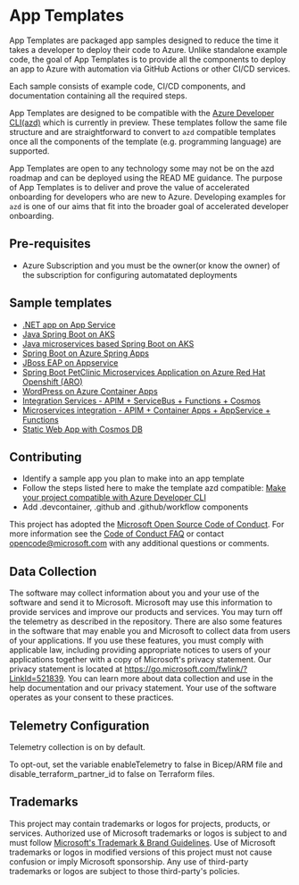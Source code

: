 # App Templates

App Templates are packaged app samples designed to reduce the time it takes a developer to deploy their code to Azure. Unlike standalone example code, the goal of App Templates is to provide all the components to deploy an app to Azure with automation via GitHub Actions or other CI/CD services. 

Each sample consists of example code, CI/CD components, and documentation containing all the required steps.

App Templates are designed to be compatible with the [Azure Developer CLI(azd)](https://github.com/Azure/azure-dev/) which is currently in preview. These templates follow the same file structure and are straightforward to convert to `azd` compatible templates once all the components of the template (e.g. programming language) are supported. 

App Templates are open to any technology some may not be on the azd roadmap and can be deployed using the READ ME guidance. The purpose of App Templates is to deliver and prove the value of accelerated onboarding for developers who are new to Azure. Developing examples for `azd` is one of our aims that fit into the broader goal of accelerated developer onboarding.

## Pre-requisites
- Azure Subscription and you must be the owner(or know the owner) of the subscription for configuring automatated deployments

## Sample templates

- [.NET app on App Service](https://github.com/Azure-Samples/app-templates-dotnet-azuresql-appservice)
- [Java Spring Boot on AKS](https://github.com/Azure-Samples/app-templates-springboot-app-on-AKS)
- [Java microservices based Spring Boot on AKS](https://github.com/Azure-Samples/app-templates-springboot-microservices-on-AKS)
- [Spring Boot on Azure Spring Apps](https://github.com/Azure-Samples/apptemplates-microservices-spring-app-on-AzureSpringApps)
- [JBoss EAP on Appservice](https://github.com/Azure-Samples/app-templates-JBossEAP-on-AppService)
- [Spring Boot PetClinic Microservices Application on Azure Red Hat Openshift (ARO)](https://github.com/Azure-Samples/app-templates-springboot-microservices-on-ARO)
- [WordPress on Azure Container Apps](https://github.com/Azure-Samples/apptemplate-wordpress-on-ACA)
- [Integration Services - APIM + ServiceBus + Functions + Cosmos](https://github.com/Azure-Samples/app-templates-integration-services)
- [Microservices integration - APIM + Container Apps + AppService + Functions](https://github.com/Azure-Samples/app-templates-microservices-integration)
- [Static Web App with Cosmos DB](https://github.com/Azure-Samples/app-templates-staticwebapp-cosmosdb)



## Contributing

- Identify a sample app you plan to make into an app template
- Follow the steps listed here to make the template azd compatible: [Make your project compatible with Azure Developer CLI](https://learn.microsoft.com/azure/developer/azure-developer-cli/make-azd-compatible?pivots=azd-create)
- Add .devcontainer, .github and .github/workflow components

This project has adopted the [Microsoft Open Source Code of Conduct](https://opensource.microsoft.com/codeofconduct/).
For more information see the [Code of Conduct FAQ](https://opensource.microsoft.com/codeofconduct/faq/) or
contact [opencode@microsoft.com](mailto:opencode@microsoft.com) with any additional questions or comments.

## Data Collection
The software may collect information about you and your use of the software and send it to Microsoft. Microsoft may use this information to provide services and improve our products and services. You may turn off the telemetry as described in the repository. There are also some features in the software that may enable you and Microsoft to collect data from users of your applications. If you use these features, you must comply with applicable law, including providing appropriate notices to users of your applications together with a copy of Microsoft's privacy statement. Our privacy statement is located at https://go.microsoft.com/fwlink/?LinkId=521839. You can learn more about data collection and use in the help documentation and our privacy statement. Your use of the software operates as your consent to these practices.

## Telemetry Configuration
Telemetry collection is on by default.

To opt-out, set the variable enableTelemetry to false in Bicep/ARM file and disable_terraform_partner_id to false on Terraform files.

## Trademarks

This project may contain trademarks or logos for projects, products, or services. Authorized use of Microsoft 
trademarks or logos is subject to and must follow 
[Microsoft's Trademark & Brand Guidelines](https://www.microsoft.com/en-us/legal/intellectualproperty/trademarks/usage/general).
Use of Microsoft trademarks or logos in modified versions of this project must not cause confusion or imply Microsoft sponsorship.
Any use of third-party trademarks or logos are subject to those third-party's policies.

